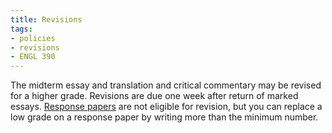 ```yaml
---
title: Revisions
tags:
- policies
- revisions
- ENGL 390
---
```


The midterm essay and translation and critical commentary may be revised for a higher grade.
Revisions are due one week after return of marked essays.
[Response papers](#response-papers) are not eligible for revision, but you can replace a low grade on a response paper by writing more than the minimum number.
